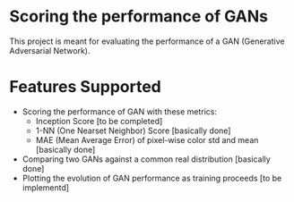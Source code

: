 # Scoring the performance of GANs
This project is meant for evaluating the performance of a GAN (Generative Adversarial Network). 

# Features Supported
- Scoring the performance of GAN with these metrics:
    * Inception Score [to be completed]
    * 1-NN (One Nearset Neighbor) Score [basically done]
    * MAE (Mean Average Error) of pixel-wise color std and mean [basically done]
- Comparing two GANs against a common real distribution [basically done]
- Plotting the evolution of GAN performance as training proceeds [to be implementd]